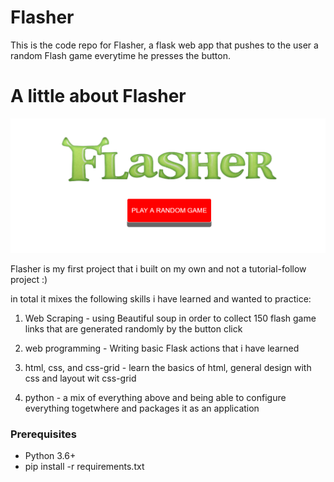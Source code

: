 # Flasher
This is the code repo for Flasher, a flask web app that pushes to the user a random Flash game everytime he presses the button.

# A little about Flasher

![](images/pic.PNG)

Flasher is my first project that i built on my own and not a tutorial-follow project :)

in total it mixes the following skills i have learned and wanted to practice:
1) Web Scraping - using Beautiful soup in order to collect 150 flash game links that are generated randomly by the button click

2) web programming - Writing basic Flask actions that i have learned

3) html, css, and css-grid - learn the basics of html, general design with css and layout wit css-grid 

4) python - a mix of everything above and being able to configure everything togetwhere and packages it as an application

### Prerequisites
* Python 3.6+
* pip install -r requirements.txt
